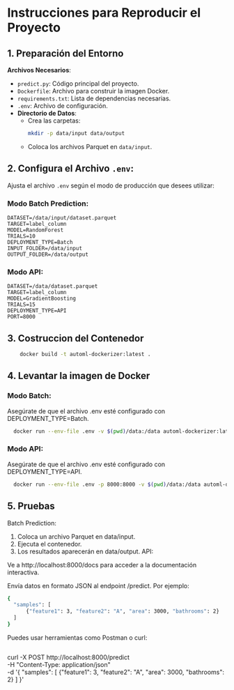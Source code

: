 # **Instrucciones para Reproducir el Proyecto**

## 1. **Preparación del Entorno**

**Archivos Necesarios**:
   - `predict.py`: Código principal del proyecto.
   - `Dockerfile`: Archivo para construir la imagen Docker.
   - `requirements.txt`: Lista de dependencias necesarias.
   - `.env`: Archivo de configuración.
   - **Directorio de Datos**:
     - Crea las carpetas:
       ```bash
       mkdir -p data/input data/output
       ```
     - Coloca los archivos Parquet en `data/input`.

## 2. **Configura el Archivo `.env`**:
   Ajusta el archivo `.env` según el modo de producción que desees utilizar:

   ### Modo Batch Prediction:
   ```env
   DATASET=/data/input/dataset.parquet
   TARGET=label_column
   MODEL=RandomForest
   TRIALS=10
   DEPLOYMENT_TYPE=Batch
   INPUT_FOLDER=/data/input
   OUTPUT_FOLDER=/data/output
   ```

  ### Modo API:
  ```env
  DATASET=/data/dataset.parquet
  TARGET=label_column
  MODEL=GradientBoosting
  TRIALS=15
  DEPLOYMENT_TYPE=API
  PORT=8000
  ```
  
## 3. **Costruccion del Contenedor**

```bash
    docker build -t automl-dockerizer:latest .
```

## 4. **Levantar la imagen de Docker**

  ### Modo Batch:
  Asegúrate de que el archivo .env esté configurado con DEPLOYMENT_TYPE=Batch.

  ```bash
    docker run --env-file .env -v $(pwd)/data:/data automl-dockerizer:latest
  ```

  ### Modo API:

  Asegúrate de que el archivo .env esté configurado con DEPLOYMENT_TYPE=API.

  ```bash
    docker run --env-file .env -p 8000:8000 -v $(pwd)/data:/data automl-dockerizer:latest
  ```

## 5. **Pruebas**

  Batch Prediction:
  1. Coloca un archivo Parquet en data/input.
  2. Ejecuta el contenedor.
  3. Los resultados aparecerán en data/output.
    API:
  
  Ve a http://localhost:8000/docs para acceder a la documentación interactiva.

Envía datos en formato JSON al endpoint /predict. Por ejemplo:

  ```bash
  {
    "samples": [
        {"feature1": 3, "feature2": "A", "area": 3000, "bathrooms": 2}
    ]
  }
  ```
Puedes usar herramientas como Postman o curl:

```bash

```
curl -X POST http://localhost:8000/predict \
     -H "Content-Type: application/json" \
     -d '{
           "samples": [
               {"feature1": 3, "feature2": "A", "area": 3000, "bathrooms": 2}
           ]
         }'




